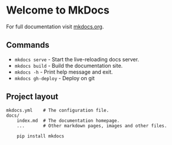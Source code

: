 # Welcome to MkDocs

For full documentation visit [mkdocs.org](https://www.mkdocs.org).

## Commands


* `mkdocs serve` - Start the live-reloading docs server.
* `mkdocs build` - Build the documentation site.
* `mkdocs -h` - Print help message and exit.
* `mkdocs gh-deploy` - Deploy on git


## Project layout

    mkdocs.yml    # The configuration file.
    docs/
        index.md  # The documentation homepage.
        ...       # Other markdown pages, images and other files.

```
    pip install mkdocs 
```

